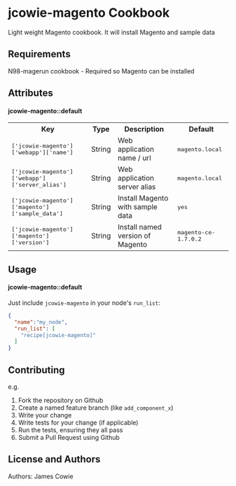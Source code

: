jcowie-magento Cookbook
=======================
Light weight Magento cookbook. It will install Magento and sample data

Requirements
------------
N98-magerun cookbook - Required so Magento can be installed

Attributes
----------

#### jcowie-magento::default
<table>
  <tr>
    <th>Key</th>
    <th>Type</th>
    <th>Description</th>
    <th>Default</th>
  </tr>
  <tr>
    <td><tt>['jcowie-magento']['webapp']['name']</tt></td>
    <td>String</td>
    <td>Web application name / url</td>
    <td><tt>magento.local</tt></td>
  </tr>
  <tr>
    <td><tt>['jcowie-magento']['webapp']['server_alias']</tt></td>
    <td>String</td>
    <td>Web application server alias</td>
    <td><tt>magento.local</tt></td>
  </tr>

  <tr>
    <td><tt>['jcowie-magento']['magento']['sample_data']</tt></td>
    <td>String</td>
    <td>Install Magento with sample data</td>
    <td><tt>yes</tt></td>
  </tr>
  <tr>
    <td><tt>['jcowie-magento']['magento']['version']</tt></td>
    <td>String</td>
    <td>Install named version of Magento</td>
    <td><tt>magento-ce-1.7.0.2</tt></td>
  </tr>
</table>

Usage
-----
#### jcowie-magento::default

Just include `jcowie-magento` in your node's `run_list`:

```json
{
  "name":"my_node",
  "run_list": [
    "recipe[jcowie-magento]"
  ]
}
```

Contributing
------------

e.g.
1. Fork the repository on Github
2. Create a named feature branch (like `add_component_x`)
3. Write your change
4. Write tests for your change (if applicable)
5. Run the tests, ensuring they all pass
6. Submit a Pull Request using Github

License and Authors
-------------------
Authors: James Cowie

